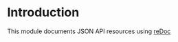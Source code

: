 # Introduction
This module documents JSON API resources using [reDoc](https://github.com/Rebilly/ReDoc)

